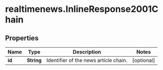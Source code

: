 # realtimenews.InlineResponse2001Chain

## Properties

Name | Type | Description | Notes
------------ | ------------- | ------------- | -------------
**id** | **String** | Identifier of the news article chain. | [optional] 


